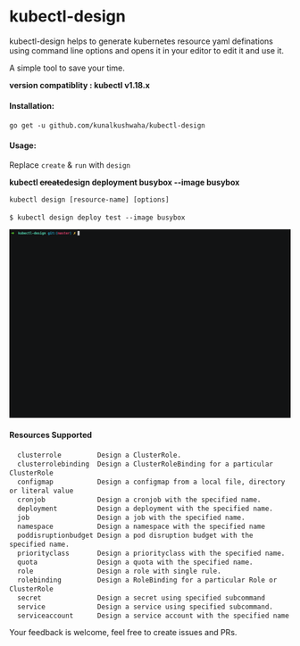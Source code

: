 # kubectl-design

kubectl-design helps to generate kubernetes resource yaml definations using
command line options and opens it in your editor to edit it and use it.

A simple tool to save your time.

__version compatiblity : kubectl v1.18.x__

#### Installation:

```
go get -u github.com/kunalkushwaha/kubectl-design
```



#### Usage:

Replace `create` & `run` with `design`

__kubectl ~~create~~design deployment busybox --image busybox__

```
kubectl design [resource-name] [options]

$ kubectl design deploy test --image busybox
```
![](demo.gif)


#### Resources Supported

```
  clusterrole         Design a ClusterRole.
  clusterrolebinding  Design a ClusterRoleBinding for a particular ClusterRole
  configmap           Design a configmap from a local file, directory or literal value
  cronjob             Design a cronjob with the specified name.
  deployment          Design a deployment with the specified name.
  job                 Design a job with the specified name.
  namespace           Design a namespace with the specified name
  poddisruptionbudget Design a pod disruption budget with the specified name.
  priorityclass       Design a priorityclass with the specified name.
  quota               Design a quota with the specified name.
  role                Design a role with single rule.
  rolebinding         Design a RoleBinding for a particular Role or ClusterRole
  secret              Design a secret using specified subcommand
  service             Design a service using specified subcommand.
  serviceaccount      Design a service account with the specified name
```

Your feedback is welcome, feel free to create issues and PRs.
